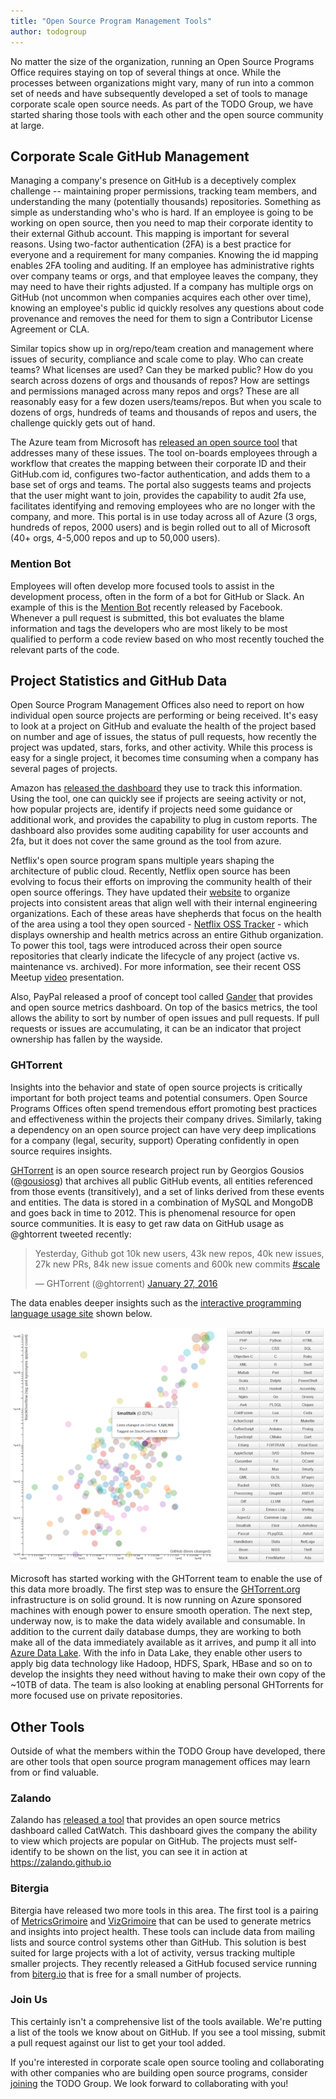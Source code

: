 ```yaml
---
title: "Open Source Program Management Tools"
author: todogroup
---
```


No matter the size of the organization, running an Open Source Programs Office requires staying on top of several things at once. While the processes between organizations might vary, many of run into a common set of needs and have subsequently developed a set of tools to manage corporate scale open source needs. As part of the TODO Group, we have started sharing those tools with each other and the open source community at large.

## Corporate Scale GitHub Management

Managing a company's presence on GitHub is a deceptively complex challenge -- maintaining proper permissions, tracking team members, and understanding the many (potentially thousands) repositories.  Something as simple as understanding who's who is hard.  If an employee is going to be working on open source, then you need to map their corporate identity to their external Github account. This mapping is important for several reasons. Using two-factor authentication (2FA) is a best practice for everyone and a requirement for many companies.  Knowing the id mapping enables 2FA tooling and auditing.  If an employee has administrative rights over company teams or orgs, and that employee leaves the company, they may need to have their rights adjusted. If a company has multiple orgs on GitHub (not uncommon when companies acquires each other over time), knowing an employee's public id quickly resolves any questions about code provenance and removes the need for them to sign a Contributor License Agreement or CLA.

Similar topics show up in org/repo/team creation and management where issues of security, compliance and scale come to play.  Who can create teams?  What licenses are used?  Can they be marked public? How do you search across dozens of orgs and thousands of repos?  How are settings and permissions managed across many repos and orgs?  These are all reasonably easy for a few dozen users/teams/repos.  But when you scale to dozens of orgs, hundreds of teams and thousands of repos and users, the challenge quickly gets out of hand.

The Azure team from Microsoft has [released an open source tool](http://www.jeff.wilcox.name/2015/11/azure-on-github/) that addresses many of these issues. The tool on-boards employees through a workflow that creates the mapping between their corporate ID and their GitHub.com id, configures two-factor authentication, and adds them to a base set of orgs and teams.  The portal also suggests teams and projects that the user might want to join, provides the capability to audit 2fa use, facilitates identifying and removing employees who are no longer with the company, and more. This portal is in use today across all of Azure (3 orgs, hundreds of repos, 2000 users) and is begin rolled out to all of Microsoft (40+ orgs, 4-5,000 repos and up to 50,000 users).

### Mention Bot

Employees will often develop more focused tools to assist in the development process, often in the form of a bot for GitHub or Slack. An example of this is the [Mention Bot](https://github.com/facebook/mention-bot)
recently released by Facebook. Whenever a pull request is submitted, this bot evaluates the blame information and tags the developers who are most likely to be most qualified to perform a code review based on who most recently touched the relevant parts of the code.

## Project Statistics and GitHub Data

Open Source Program Management Offices also need to report on how individual open source projects are performing or being received. It's easy to look at a project on GitHub and evaluate the health of the project based on number and age of issues, the status of pull requests, how recently the project was updated, stars, forks, and other activity. While this process is easy for a single project, it becomes time consuming when a company has several pages of projects.

Amazon has [released the dashboard](https://github.com/amznlabs/oss-dashboard) they use to track this information. Using the tool, one can quickly see if projects are seeing activity or not, how popular projects are, identify if projects need some guidance or additional work, and provides the capability to plug in custom reports. The dashboard also provides some auditing capability for user accounts and 2fa, but it does not cover the same ground as the tool from azure.

Netflix's open source program spans multiple years shaping the architecture of public cloud.  Recently, Netflix open source has been evolving to focus their efforts on improving the community health of their open source offerings.  They have updated their [website](https://netflix.github.io) to organize projects into consistent areas that align well with their internal engineering organizations.  Each of these areas have shepherds that focus on the health of the area using a tool they open sourced - [Netflix OSS Tracker](https://github.com/Netflix/osstracker) - which displays ownership and health metrics across an entire Github organization.  To power this tool, tags were introduced across their open source repositories that clearly indicate the lifecycle of any project (active vs. maintenance vs. archived).  For more information, see their recent OSS Meetup [video](https://www.youtube.com/watch?v=5s-SS_aXoi0) presentation.

Also, PayPal released a proof of concept tool called [Gander](https://github.com/paypal/Gander)
that provides and open source metrics dashboard. On top of the basics metrics, the tool allows the ability to sort by number of open issues and pull requests. If pull requests or issues are accumulating, it can be an indicator that project ownership has fallen by the wayside.

### GHTorrent
Insights into the behavior and state of open source projects is critically important for both project teams and potential consumers.  Open Source Programs Offices often spend tremendous effort promoting best practices and effectiveness within the projects their company drives.  Similarly, taking a dependency on an open source project can have very deep implications for a company (legal, security, support) Operating confidently in open source requires insights.

[GHTorrent](http://ghtorrent.org) is an open source research project run by Georgios Gousios ([@gousiosg](https://github.com/gousiosg)) that archives all public GitHub events, all entities referenced from those events (transitively), and a set of links derived from these events and entities.  The data is stored in a combination of MySQL and MongoDB and goes back in time to 2012.  This is phenomenal resource for open source communities.  It is easy to get raw data on GitHub usage as @ghtorrent tweeted recently:

<blockquote class="twitter-tweet" data-lang="en"><p lang="en" dir="ltr">Yesterday, Github got 10k new users, 43k new repos, 40k new issues, 27k new PRs, 84k new issue coments and 600k new commits <a href="https://twitter.com/hashtag/scale?src=hash">#scale</a></p>&mdash; GHTorrent (@ghtorrent) <a href="https://twitter.com/ghtorrent/status/692226721836306432">January 27, 2016</a></blockquote>
<script async src="//platform.twitter.com/widgets.js" charset="utf-8"></script>

The data enables deeper insights such as the [interactive programming language usage site](http://langpop.corger.nl/) shown below.

![](/static/ght1.png)

Microsoft has started working with the GHTorrent team to enable the use of this data more broadly. The first step was to ensure the [GHTorrent.org](http://ghtorrent.org) infrastructure is on solid ground.  It is now running on Azure sponsored machines with enough power to ensure smooth operation.  The next step, underway now, is to make the data widely available and consumable.  In addition to the current daily database dumps, they are working to both make all of the data immediately available as it arrives, and pump it all into [Azure Data Lake](https://azure.microsoft.com/en-us/solutions/data-lake/).  With the info in Data Lake, they enable other users to apply big data technology like Hadoop, HDFS, Spark, HBase and so on to develop the insights they need without having to make their own copy of the ~10TB of data.  The team is also looking at enabling personal GHTorrents for more focused use on private repositories.

## Other Tools
Outside of what the members within the TODO Group have developed, there are other tools that open source program management offices may learn from or find valuable.

### Zalando
Zalando has [released a tool](https://github.com/zalando/catwatch) that provides an open source metrics dashboard called CatWatch. This dashboard gives the company the ability to view which projects are popular on GitHub. The projects must self-identify to be shown on the list, you can see it in action at https://zalando.github.io

### Bitergia
Bitergia have released two more tools in this area. The first tool is a pairing of [MetricsGrimoire](https://github.com/MetricsGrimoire) and [VizGrimoire](https://github.com/VizGrimoire) that can be used to generate metrics and insights into project health. These tools can include data from mailing lists and source control systems other than GitHub. This solution is best suited for large projects with a lot of activity, versus tracking multiple smaller projects. They recently released a GitHub focused service running from [biterg.io](http://biterg.io) that is free for a small number of projects.

### Join Us

This certainly isn't a comprehensive list of the tools available. We're putting a list of the tools we know about on GitHub. If you see a tool missing, submit a pull request against our list to get your tool added.

If you're interested in corporate scale open source tooling and collaborating with other companies who are building open source programs, consider [joining](http://todogroup.org/join/) the TODO Group. We look forward to collaborating with you!
